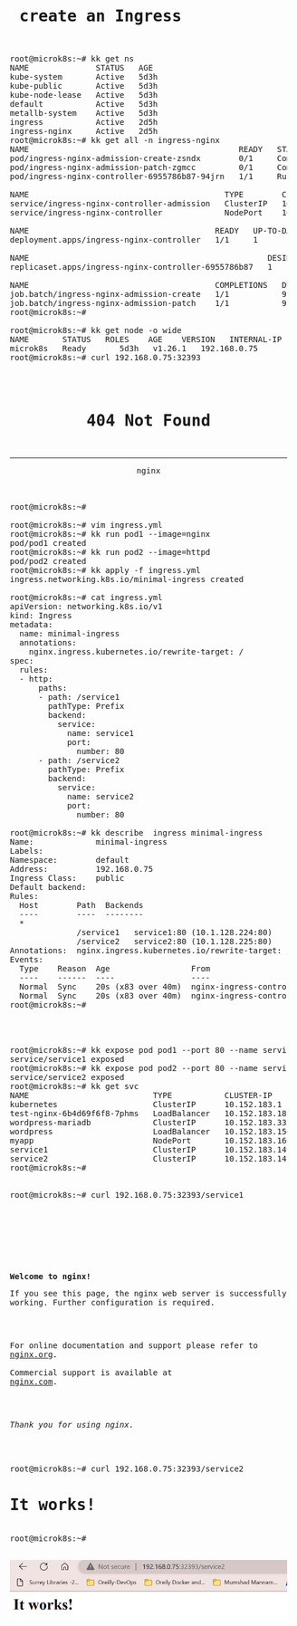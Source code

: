 <pre>
<h1> create an Ingress </h1>

root@microk8s:~# kk get ns
NAME              STATUS   AGE
kube-system       Active   5d3h
kube-public       Active   5d3h
kube-node-lease   Active   5d3h
default           Active   5d3h
metallb-system    Active   5d3h
ingress           Active   2d5h
ingress-nginx     Active   2d5h
root@microk8s:~# kk get all -n ingress-nginx
NAME                                            READY   STATUS      RESTARTS       AGE
pod/ingress-nginx-admission-create-zsndx        0/1     Completed   0              2d5h
pod/ingress-nginx-admission-patch-zgmcc         0/1     Completed   0              2d5h
pod/ingress-nginx-controller-6955786b87-94jrn   1/1     Running     1 (121m ago)   2d5h

NAME                                         TYPE        CLUSTER-IP       EXTERNAL-IP   PORT(S)                      AGE
service/ingress-nginx-controller-admission   ClusterIP   10.152.183.254   <none>        443/TCP                      2d5h
service/ingress-nginx-controller             NodePort    10.152.183.127   <none>        80:32393/TCP,443:32531/TCP   2d5h

NAME                                       READY   UP-TO-DATE   AVAILABLE   AGE
deployment.apps/ingress-nginx-controller   1/1     1            1           2d5h

NAME                                                  DESIRED   CURRENT   READY   AGE
replicaset.apps/ingress-nginx-controller-6955786b87   1         1         1       2d5h

NAME                                       COMPLETIONS   DURATION   AGE
job.batch/ingress-nginx-admission-create   1/1           9s         2d5h
job.batch/ingress-nginx-admission-patch    1/1           9s         2d5h
root@microk8s:~#

root@microk8s:~# kk get node -o wide
NAME       STATUS   ROLES    AGE    VERSION   INTERNAL-IP    EXTERNAL-IP   OS-IMAGE             KERNEL-VERSION      CONTAINER-RUNTIME
microk8s   Ready    <none>   5d3h   v1.26.1   192.168.0.75   <none>        Ubuntu 22.04.1 LTS   5.15.0-60-generic   containerd://1.6.8
root@microk8s:~# curl 192.168.0.75:32393
<html>
<head><title>404 Not Found</title></head>
<body>
<center><h1>404 Not Found</h1></center>
<hr><center>nginx</center>
</body>
</html>
root@microk8s:~#

root@microk8s:~# vim ingress.yml
root@microk8s:~# kk run pod1 --image=nginx
pod/pod1 created
root@microk8s:~# kk run pod2 --image=httpd
pod/pod2 created
root@microk8s:~# kk apply -f ingress.yml
ingress.networking.k8s.io/minimal-ingress created

root@microk8s:~# cat ingress.yml
apiVersion: networking.k8s.io/v1
kind: Ingress
metadata:
  name: minimal-ingress
  annotations:
    nginx.ingress.kubernetes.io/rewrite-target: /
spec:
  rules:
  - http:
      paths:
      - path: /service1
        pathType: Prefix
        backend:
          service:
            name: service1
            port:
              number: 80
      - path: /service2
        pathType: Prefix
        backend:
          service:
            name: service2
            port:
              number: 80

root@microk8s:~# kk describe  ingress minimal-ingress
Name:             minimal-ingress
Labels:           <none>
Namespace:        default
Address:          192.168.0.75
Ingress Class:    public
Default backend:  <default>
Rules:
  Host        Path  Backends
  ----        ----  --------
  *
              /service1   service1:80 (10.1.128.224:80)
              /service2   service2:80 (10.1.128.225:80)
Annotations:  nginx.ingress.kubernetes.io/rewrite-target: /
Events:
  Type    Reason  Age                 From                      Message
  ----    ------  ----                ----                      -------
  Normal  Sync    20s (x83 over 40m)  nginx-ingress-controller  Scheduled for sync
  Normal  Sync    20s (x83 over 40m)  nginx-ingress-controller  Scheduled for sync
root@microk8s:~#




root@microk8s:~# kk expose pod pod1 --port 80 --name service1
service/service1 exposed
root@microk8s:~# kk expose pod pod2 --port 80 --name service2
service/service2 exposed
root@microk8s:~# kk get svc
NAME                          TYPE           CLUSTER-IP       EXTERNAL-IP     PORT(S)                      AGE
kubernetes                    ClusterIP      10.152.183.1     <none>          443/TCP                      5d3h
test-nginx-6b4d69f6f8-7phms   LoadBalancer   10.152.183.181   192.168.0.240   80:32043/TCP                 5d3h
wordpress-mariadb             ClusterIP      10.152.183.33    <none>          3306/TCP                     5d3h
wordpress                     LoadBalancer   10.152.183.156   192.168.0.241   80:30933/TCP,443:32766/TCP   5d3h
myapp                         NodePort       10.152.183.166   <none>          80:30063/TCP                 2d5h
service1                      ClusterIP      10.152.183.149   <none>          80/TCP                       20s
service2                      ClusterIP      10.152.183.147   <none>          80/TCP                       5s
root@microk8s:~#


root@microk8s:~# curl 192.168.0.75:32393/service1
<!DOCTYPE html>
<html>
<head>
<title>Welcome to nginx!</title>
<style>
html { color-scheme: light dark; }
body { width: 35em; margin: 0 auto;
font-family: Tahoma, Verdana, Arial, sans-serif; }
</style>
</head>
<body>
<b>Welcome to nginx!</b>
<p>If you see this page, the nginx web server is successfully installed and
working. Further configuration is required.</p>

<p>For online documentation and support please refer to
<a href="http://nginx.org/">nginx.org</a>.<br/>
Commercial support is available at
<a href="http://nginx.com/">nginx.com</a>.</p>

<p><em>Thank you for using nginx.</em></p>
</body>
</html>
root@microk8s:~# curl 192.168.0.75:32393/service2
<html><body><h1>It works!</h1></body></html>
root@microk8s:~#

</pre>

![Alt text](https://github.com/4msahsan/CKS/blob/master/Ingress/01.png "msahsan@hotmail.com")
